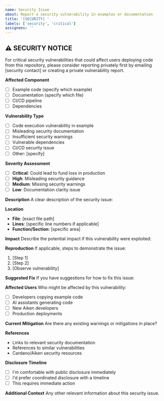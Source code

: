 ```yaml
---
name: Security Issue
about: Report a security vulnerability in examples or documentation
title: '[SECURITY] '
labels: ['security', 'critical']
assignees: ''
---
```


## ⚠️ SECURITY NOTICE

For critical security vulnerabilities that could affect users deploying code from this repository, please consider reporting privately first by emailing [security contact] or creating a private vulnerability report.

**Affected Component**

- [ ] Example code (specify which example)
- [ ] Documentation (specify which file)
- [ ] CI/CD pipeline
- [ ] Dependencies

**Vulnerability Type**

- [ ] Code execution vulnerability in example
- [ ] Misleading security documentation
- [ ] Insufficient security warnings
- [ ] Vulnerable dependencies
- [ ] CI/CD security issue
- [ ] Other: [specify]

**Severity Assessment**

- [ ] **Critical**: Could lead to fund loss in production
- [ ] **High**: Misleading security guidance
- [ ] **Medium**: Missing security warnings
- [ ] **Low**: Documentation clarity issue

**Description**
A clear description of the security issue:

**Location**

- **File**: [exact file path]
- **Lines**: [specific line numbers if applicable]
- **Function/Section**: [specific area]

**Impact**
Describe the potential impact if this vulnerability were exploited:

**Reproduction**
If applicable, steps to demonstrate the issue:

1. [Step 1]
2. [Step 2]
3. [Observe vulnerability]

**Suggested Fix**
If you have suggestions for how to fix this issue:

**Affected Users**
Who might be affected by this vulnerability:

- [ ] Developers copying example code
- [ ] AI assistants generating code
- [ ] New Aiken developers
- [ ] Production deployments

**Current Mitigation**
Are there any existing warnings or mitigations in place?

**References**

- Links to relevant security documentation
- References to similar vulnerabilities
- Cardano/Aiken security resources

**Disclosure Timeline**

- [ ] I'm comfortable with public disclosure immediately
- [ ] I'd prefer coordinated disclosure with a timeline
- [ ] This requires immediate action

**Additional Context**
Any other relevant information about this security issue.
